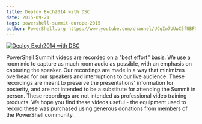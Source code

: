 ```yaml
---
title: Deploy Exch2014 with DSC
date: 2015-09-21
tags: powershell-summit-europe-2015
author: PowerShell.org https://www.youtube.com/channel/UCqIw7UUwC5fUBFXYX68aMrQ
---
```


[![Deploy Exch2014 with DSC](https://i1.ytimg.com/vi/TmyeGsyN1Fo/hqdefault.jpg "Deploy Exch2014 with DSC")](https://www.youtube.com/watch?v=TmyeGsyN1Fo)

PowerShell Summit videos are recorded on a "best effort" basis. We use a room mic to capture as much room audio as possible, with an emphasis on capturing the speaker. Our recordings are made in a way that minimizes overhead for our speakers and interruptions to our live audience. These recordings are meant to preserve the presentations' information for posterity, and are not intended to be a substitute for attending the Summit in person. These recordings are not intended as professional video training products. We hope you find these videos useful - the equipment used to record these was purchased using generous donations from members of the PowerShell community.
